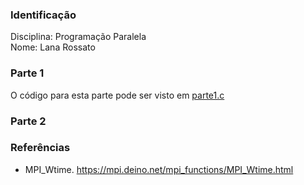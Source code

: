 ### Identificação

Disciplina: Programação Paralela  
Nome: Lana Rossato  

### Parte 1
O código para esta parte pode ser visto em [parte1.c](parte1.c)

### Parte 2

### Referências
- MPI_Wtime. https://mpi.deino.net/mpi_functions/MPI_Wtime.html
